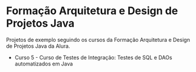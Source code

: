 # Formação Arquitetura e Design de Projetos Java

Projetos de exemplo seguindo os cursos da Formação Arquitetura e Design de Projetos Java da Alura.

- Curso 5 - Curso de Testes de Integração: Testes de SQL e DAOs automatizados em Java
